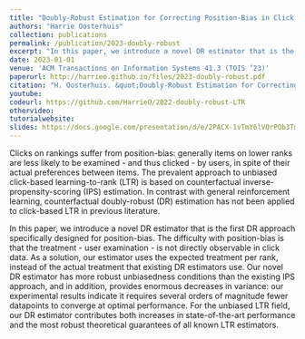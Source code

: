 ```yaml
---
title: "Doubly-Robust Estimation for Correcting Position-Bias in Click Feedback for Unbiased Learning to Rank"
authors: "Harrie Oosterhuis"
collection: publications
permalink: /publication/2023-doubly-robust
excerpt: "In this paper, we introduce a novel DR estimator that is the first DR approach specifically designed for position-bias. The difficulty with position bias is that the treatment – user examination – is not directly observable in click data. As a solution, our estimator uses the expected treatment per rank, instead of the actual treatment that existing DR estimators use."
date: 2023-01-01
venue: 'ACM Transactions on Information Systems 41.3 (TOIS ’23)'
paperurl: http://harrieo.github.io/files/2023-doubly-robust.pdf
citation: "H. Oosterhuis. &quot;Doubly-Robust Estimation for Correcting Position-Bias in Click Feedback for Unbiased Learning to Rank.&quot; ACM Transactions on Information Systems 41.3 (2023): 1-33."
youtube: 
codeurl: https://github.com/HarrieO/2022-doubly-robust-LTR
othervideo:
tutorialwebsite: 
slides: https://docs.google.com/presentation/d/e/2PACX-1vTmY6lVQrPOb3TmpNhAIj5FuLXHC6JXCZCdr5eWtX5S3fLkS3T_WmZOP6uCX-Ko7L3VoKvMqh8pPDW-/pub?start=false&loop=false&delayms=3000
---
```



Clicks on rankings suffer from position-bias: generally items on lower ranks are less likely to be examined - and thus clicked - by users, in spite of their actual preferences between items. The prevalent approach to unbiased click-based learning-to-rank (LTR) is based on counterfactual inverse-propensity-scoring (IPS) estimation. In contrast with general reinforcement learning, counterfactual doubly-robust (DR) estimation has not been applied to click-based LTR in previous literature.

In this paper, we introduce a novel DR estimator that is the first DR approach specifically designed for position-bias. The difficulty with position-bias is that the treatment - user examination - is not directly observable in click data. As a solution, our estimator uses the expected treatment per rank, instead of the actual treatment that existing DR estimators use. Our novel DR estimator has more robust unbiasedness conditions than the existing IPS approach, and in addition, provides enormous decreases in variance: our experimental results indicate it requires several orders of magnitude fewer datapoints to converge at optimal performance. For the unbiased LTR field, our DR estimator contributes both increases in state-of-the-art performance and the most robust theoretical guarantees of all known LTR estimators.